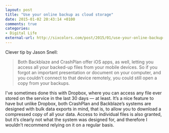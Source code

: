 ```yaml
---
layout: post
title: "Use your online backup as cloud storage"
date: 2015-01-02 20:43:14 +0100
comments: true
categories: 
- Digital Life
external-url: http://sixcolors.com/post/2015/01/use-your-online-backup-as-cloud-storage/
---
```


Clever tip by Jason Snell:

> Both Backblaze and CrashPlan offer iOS apps, as well, letting you access all your backed-up files from your mobile devices. So if you forgot an important presentation or document on your computer, and you couldn't connect to that device remotely, you could still open a copy from your backups.

I've sometimes done this with Dropbox, where you can access any file ever stored on the service in the last 30 days — at least. It’s a nice feature to have but unlike Dropbox, both CrashPlan and Backblaze’s systems are designed with bulk data exports in mind, that is, to allow you to download a compressed copy of all your data. Access to individual files is also granted, but it’s clearly not what the system was designed for, and therefore I wouldn’t recommend relying on it on a regular basis.